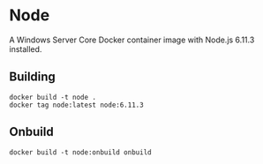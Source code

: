 # Node

A Windows Server Core Docker container image with Node.js 6.11.3 installed.

## Building

```
docker build -t node .
docker tag node:latest node:6.11.3
```

## Onbuild

```
docker build -t node:onbuild onbuild
```
